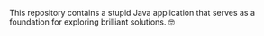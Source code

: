 This repository contains a stupid Java application that serves as a foundation for exploring brilliant solutions. :nerd_face:	
